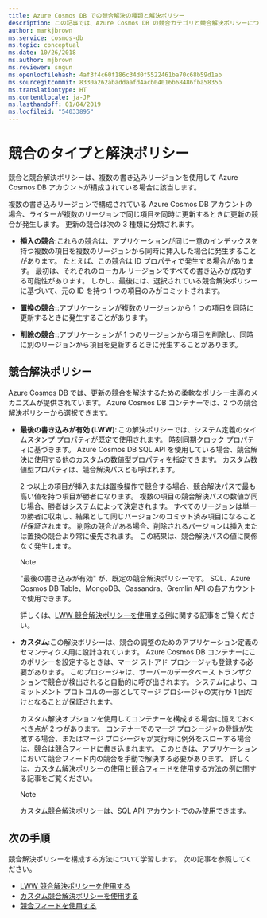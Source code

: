 ```yaml
---
title: Azure Cosmos DB での競合解決の種類と解決ポリシー
description: この記事では、Azure Cosmos DB の競合カテゴリと競合解決ポリシーについて説明します。
author: markjbrown
ms.service: cosmos-db
ms.topic: conceptual
ms.date: 10/26/2018
ms.author: mjbrown
ms.reviewer: sngun
ms.openlocfilehash: 4af3f4c60f186c34d0f5522461ba70c68b59d1ab
ms.sourcegitcommit: 8330a262abaddaafd4acb04016b68486fba5835b
ms.translationtype: HT
ms.contentlocale: ja-JP
ms.lasthandoff: 01/04/2019
ms.locfileid: "54033895"
---
```

# <a name="conflict-types-and-resolution-policies"></a>競合のタイプと解決ポリシー

競合と競合解決ポリシーは、複数の書き込みリージョンを使用して Azure Cosmos DB アカウントが構成されている場合に該当します。

複数の書き込みリージョンで構成されている Azure Cosmos DB アカウントの場合、ライターが複数のリージョンで同じ項目を同時に更新するときに更新の競合が発生します。 更新の競合は次の 3 種類に分類されます。

* **挿入の競合**:これらの競合は、アプリケーションが同じ一意のインデックスを持つ複数の項目を複数のリージョンから同時に挿入した場合に発生することがあります。 たとえば、この競合は ID プロパティで発生する場合があります。 最初は、それぞれのローカル リージョンですべての書き込みが成功する可能性があります。 しかし、最後には、選択されている競合解決ポリシーに基づいて、元の ID を持つ 1 つの項目のみがコミットされます。

* **置換の競合:**:アプリケーションが複数のリージョンから 1 つの項目を同時に更新するときに発生することがあります。

* **削除の競合:**:アプリケーションが 1 つのリージョンから項目を削除し、同時に別のリージョンから項目を更新するときに発生することがあります。

## <a name="conflict-resolution-policies"></a>競合解決ポリシー

Azure Cosmos DB では、更新の競合を解決するための柔軟なポリシー主導のメカニズムが提供されています。 Azure Cosmos DB コンテナーでは、2 つの競合解決ポリシーから選択できます。

- **最後の書き込みが有効 (LWW)**: この解決ポリシーでは、システム定義のタイムスタンプ プロパティが既定で使用されます。 時刻同期クロック プロパティに基づきます。 Azure Cosmos DB SQL API を使用している場合、競合解決に使用する他のカスタムの数値型プロパティを指定できます。 カスタム数値型プロパティは、競合解決パスとも呼ばれます。 

  2 つ以上の項目が挿入または置換操作で競合する場合、競合解決パスで最も高い値を持つ項目が勝者になります。 複数の項目の競合解決パスの数値が同じ場合、勝者はシステムによって決定されます。 すべてのリージョンは単一の勝者に収束し、結果として同じバージョンのコミット済み項目になることが保証されます。 削除の競合がある場合、削除されるバージョンは挿入または置換の競合より常に優先されます。 この結果は、競合解決パスの値に関係なく発生します。

  > [!NOTE]
  > "最後の書き込みが有効" が、既定の競合解決ポリシーです。 SQL、Azure Cosmos DB Table、MongoDB、Cassandra、Gremlin API の各アカウントで使用できます。

  詳しくは、[LWW 競合解決ポリシーを使用する例](how-to-manage-conflicts.md#create-a-last-writer-wins-conflict-resolution-policy)に関する記事をご覧ください。

- **カスタム**:この解決ポリシーは、競合の調整のためのアプリケーション定義のセマンティクス用に設計されています。 Azure Cosmos DB コンテナーにこのポリシーを設定するときは、マージ ストアド プロシージャも登録する必要があります。 このプロシージャは、サーバーのデータベース トランザクションで競合が検出されると自動的に呼び出されます。 システムにより、コミットメント プロトコルの一部としてマージ プロシージャの実行が 1 回だけとなることが保証されます。  

  カスタム解決オプションを使用してコンテナーを構成する場合に憶えておくべき点が 2 つがあります。 コンテナーでのマージ プロシージャの登録が失敗する場合、またはマージ プロシージャが実行時に例外をスローする場合は、競合は競合フィードに書き込まれます。 このときは、アプリケーションにおいて競合フィード内の競合を手動で解決する必要があります。 詳しくは、[カスタム解決ポリシーの使用と競合フィードを使用する方法の例](how-to-manage-conflicts.md#create-a-last-writer-wins-conflict-resolution-policy)に関する記事をご覧ください。

  > [!NOTE]
  > カスタム競合解決ポリシーは、SQL API アカウントでのみ使用できます。

## <a name="next-steps"></a>次の手順

競合解決ポリシーを構成する方法について学習します。 次の記事を参照してください。

* [LWW 競合解決ポリシーを使用する](how-to-manage-conflicts.md#create-a-last-writer-wins-conflict-resolution-policy)
* [カスタム競合解決ポリシーを使用する](how-to-manage-conflicts.md#create-a-last-writer-wins-conflict-resolution-policy)
* [競合フィードを使用する](how-to-manage-conflicts.md#read-from-conflict-feed)
